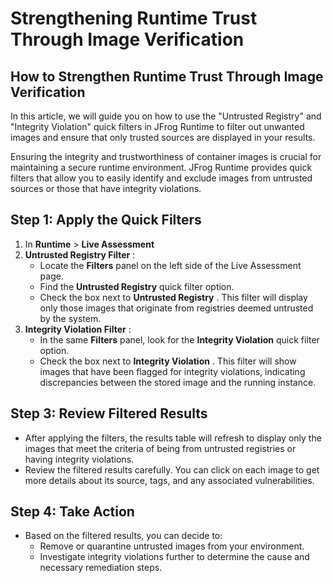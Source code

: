 # Strengthening Runtime Trust Through Image Verification

## How to Strengthen Runtime Trust Through Image Verification

In this article, we will guide you on how to use the "Untrusted Registry" and "Integrity Violation" quick filters in JFrog Runtime to filter out unwanted images and ensure that only trusted sources are displayed in your results.

Ensuring the integrity and trustworthiness of container images is crucial for maintaining a secure runtime environment. JFrog Runtime provides quick filters that allow you to easily identify and exclude images from untrusted sources or those that have integrity violations.

## Step 1: Apply the Quick Filters

1. In **Runtime** > **Live Assessment**&#x20;
2. **Untrusted Registry Filter** :
   * Locate the **Filters** panel on the left side of the Live Assessment page.
   * Find the **Untrusted Registry** quick filter option.
   * Check the box next to **Untrusted Registry** . This filter will display only those images that originate from registries deemed untrusted by the system.
3. **Integrity Violation Filter** :
   * In the same **Filters** panel, look for the **Integrity Violation** quick filter option.
   * Check the box next to **Integrity Violation** . This filter will show images that have been flagged for integrity violations, indicating discrepancies between the stored image and the running instance.

## Step 3: Review Filtered Results

* After applying the filters, the results table will refresh to display only the images that meet the criteria of being from untrusted registries or having integrity violations.
* Review the filtered results carefully. You can click on each image to get more details about its source, tags, and any associated vulnerabilities.

## Step 4: Take Action

* Based on the filtered results, you can decide to:
  * Remove or quarantine untrusted images from your environment.
  * Investigate integrity violations further to determine the cause and necessary remediation steps.
